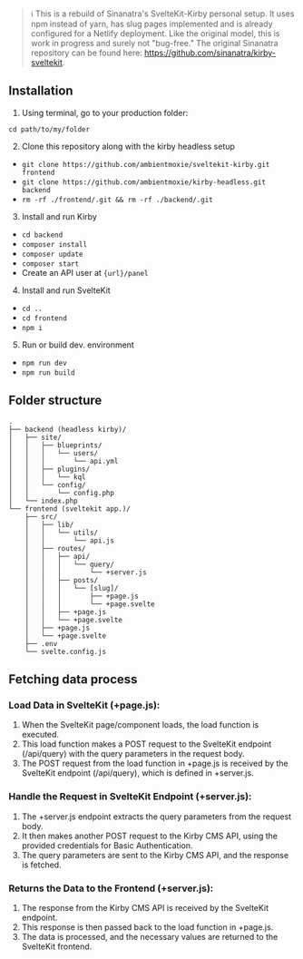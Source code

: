 > ℹ️ This is a rebuild of Sinanatra's SvelteKit-Kirby personal setup. It uses npm instead of yarn, has slug pages implemented and is already configured for a Netlify deployment. Like the original model, this is work in progress and surely not "bug-free." The original Sinanatra repository can be found here: https://github.com/sinanatra/kirby-sveltekit.

## Installation

1. Using terminal, go to your production folder:

```
cd path/to/my/folder
```

2. Clone this repository along with the kirby headless setup

- `git clone https://github.com/ambientmoxie/sveltekit-kirby.git frontend`
- `git clone https://github.com/ambientmoxie/kirby-headless.git backend`
- `rm -rf ./frontend/.git && rm -rf ./backend/.git`

3. Install and run Kirby

- `cd backend`
- `composer install`
- `composer update`
- `composer start`
- Create an API user at `{url}/panel`

4. Install and run SvelteKit

- `cd ..`
- `cd frontend`
- `npm i`

5. Run or build dev. environment

- `npm run dev`
- `npm run build`

## Folder structure

```
.
├── backend (headless kirby)/
│   ├── site/
│   │   ├── blueprints/
│   │   │   └── users/
│   │   │       └── api.yml
│   │   ├── plugins/
│   │   │   └── kql
│   │   └── config/
│   │       └── config.php
│   └── index.php
└── frontend (sveltekit app.)/
    ├── src/
    │   ├── lib/
    │   │   └── utils/
    │   │       └── api.js
    │   ├── routes/
    │   │   ├── api/
    │   │   │   └── query/
    │   │   │       └── +server.js
    │   │   ├── posts/
    │   │   │   └── [slug]/
    │   │   │       ├── +page.js
    │   │   │       └── +page.svelte
    │   │   ├── +page.js
    │   │   └── +page.svelte
    │   ├── +page.js
    │   └── +page.svelte
    ├── .env
    └── svelte.config.js

```

## Fetching data process

### Load Data in SvelteKit (+page.js):

1. When the SvelteKit page/component loads, the load function is executed.
2. This load function makes a POST request to the SvelteKit endpoint (/api/query) with the query parameters in the request body.
3. The POST request from the load function in +page.js is received by the SvelteKit endpoint (/api/query), which is defined in +server.js.

### Handle the Request in SvelteKit Endpoint (+server.js):

1. The +server.js endpoint extracts the query parameters from the request body.
2. It then makes another POST request to the Kirby CMS API, using the provided credentials for Basic Authentication.
3. The query parameters are sent to the Kirby CMS API, and the response is fetched.

### Returns the Data to the Frontend (+server.js):

1. The response from the Kirby CMS API is received by the SvelteKit endpoint.
2. This response is then passed back to the load function in +page.js.
3. The data is processed, and the necessary values are returned to the SvelteKit frontend.
